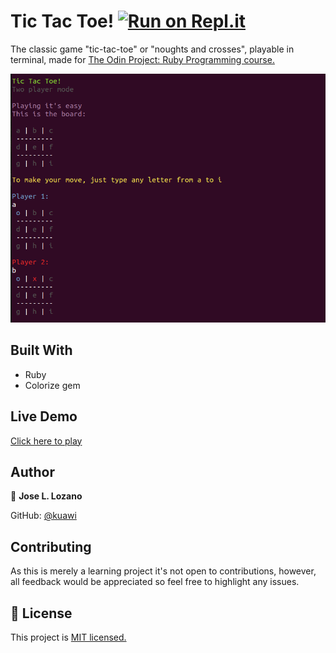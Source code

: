 # Tic Tac Toe! [![Run on Repl.it](https://repl.it/badge/github/kuawi/tic-tac-toe)](https://repl.it/@Kuawi/tic-tac-toe)
The classic game "tic-tac-toe" or "noughts and crosses", playable in terminal, made for [The Odin Project: Ruby Programming course.](https://www.theodinproject.com/courses/ruby-programming)

![screenshot](screenshot.png)

## Built With

- Ruby
- Colorize gem

## Live Demo

[Click here to play](https://repl.it/@Kuawi/tic-tac-toe)


## Author

👤 **Jose L. Lozano**

GitHub: [@kuawi](https://github.com/kuawi)


## Contributing

As this is merely a learning project it's not open to contributions, however, all feedback would be appreciated so feel free to highlight any issues.

## 📝 License

This project is [MIT licensed.](LICENSE)
